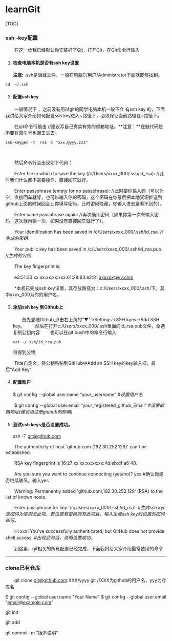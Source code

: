 # learnGit



[TOC]



### ssh -key配置

　　在这一步我已经默认你安装好了Git，打开Git，在Git命令行输入

1. #### 检查电脑本机是否有ssh key设置

   **注意:** .ssh是隐藏文件，一般在电脑C/用户/Administrator下面就能够找到。

~~~
cd  ~/.ssh
~~~

2. #### 配置ssh key

　　一般情况下 ，之前没有用过git的同学电脑本机一般不会 有ssh key 的，下面我讲给大家介绍如何配置ssh key进入~路径下，必须保证当前路径在~路径下。

　　在git命令行敲击 //建议写自己真实有效的邮箱地址。**注意：**在敲代码是不要将双引号也敲击进去。

~~~
ssh-keygen -t  rsa -C "xxx.@yyy.zzz" 
~~~

​	

　　然后命令行会出现如下代码：

　　Enter file in which to save the key (/c/Users/xxxx_000/.ssh/id_rsa):       //此时我们什么都不需要操作，直接回车就好。

　　Enter passphrase (empty for no passphrase):            //此时要你输入码（可以为空，直接回车就好，也可以输入你的密码，这个密码在你最后把本地资源推送到github上面的时候回会让你填写密码，此时密码隐藏，你输入进去是看不到的）。

　　Enter same passphrase again:       //再次确认密码（如果你第一次有输入密码，这次就再输一次，如果没有直接回车就行了）。

　　Your identification has been saved in /c/Users/xxxx_000/.ssh/id_rsa.       *//生成的密钥*

　　Your public key has been saved in /c/Users/xxxx_000/.ssh/id_rsa.pub.          //*生成的公钥*

　　The key fingerprint is:

　　e3:51:33:xx:xx:xx:xx:xxx:61:28:83:e2:81 xxxxxx@yy.com

　　*本机已完成ssh key设置，其存放路径为：c:/Users/xxxx_000/.ssh/下。其中xxxx_000为你的用户名。

 3. #### 添加ssh key 到Github上

    　　首先登陆Github,点击右上角的“▼”→Settings→SSH kyes→Add SSH key。
    　　然后在打开c:/Users/xxxx_000/.ssh里面的id_rsa.pub文件，全选复制公钥内容
    　　也可以在git bush中的命令行输入

    ```
    cat ~/.ssh/id_rsa.pub
    ```

    将得到公钥

　　Title自定义，将公钥粘贴到GitHub中Add an SSH key的key输入框，最后“Add Key“

  4. #### 配置账户

     $ git config --global user.name “your_username”       *#设置用户名*

　　$ git config --global user.email “your_registered_github_Email”       *#设置邮箱地址(建议用注册giuhub的邮箱)*

  5. #### 测试ssh keys是否设置成功。

     ssh -T git@github.com

　　The authenticity of host 'github.com (192.30.252.129)' can't be established.

　　RSA key fingerprint is 16:27:xx:xx:xx:xx:xx:4d:eb:df:a6:48.

　　Are you sure you want to continue connecting (yes/no)? yes #确认你是否继续联系，输入yes

　　Warning: Permanently added 'github.com,192.30.252.129' (RSA) to the list of known hosts.

　　Enter passphrase for key '/c/Users/xxxx_000/.ssh/id_rsa':        *#生成ssh kye是密码为空则无此项，若设置有密码则有此项且，输入生成ssh key时设置的密码即可。*

　　Hi xxx! You've successfully authenticated, but GitHub does not provide shell access.        *#出现此句话，说明设置成功。*

　　到这里，git相关的所有配置已经完成，下面我将给大家介绍最常使用的命令

---



### clone已有仓库

　　git clone git@github.com:XXX/yyyy.git //XXX为github的用户名，yyy为仓库名



$ git config --global user.name "Your Name"
$ git config --global user.email "email@example.com"



git init

git add

git commit -m "版本说明"